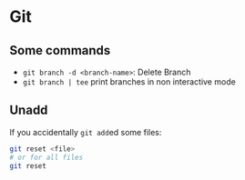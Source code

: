 # Git

## Some commands

* `git branch -d <branch-name>`: Delete Branch
* `git branch | tee` print branches in non interactive mode

## Unadd 

If you accidentally `git add`ed some files:

```sh
git reset <file>
# or for all files
git reset
```

